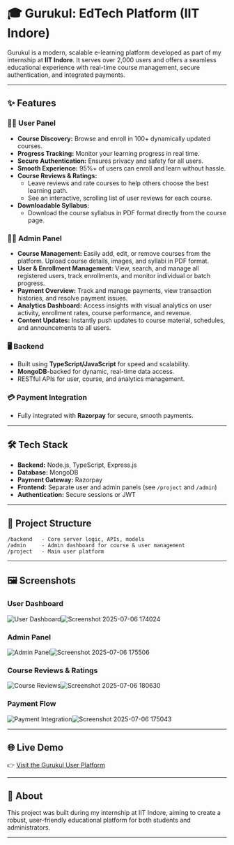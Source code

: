 # 🎓 Gurukul: EdTech Platform (IIT Indore)

Gurukul is a modern, scalable e-learning platform developed as part of my internship at **IIT Indore**. It serves over 2,000 users and offers a seamless educational experience with real-time course management, secure authentication, and integrated payments.

---

## ✨ Features

### 👨‍🎓 User Panel
- **Course Discovery:** Browse and enroll in 100+ dynamically updated courses.
- **Progress Tracking:** Monitor your learning progress in real time.
- **Secure Authentication:** Ensures privacy and safety for all users.
- **Smooth Experience:** 95%+ of users can enroll and learn without hassle.
- **Course Reviews & Ratings:** 
  - Leave reviews and rate courses to help others choose the best learning path.
  - See an interactive, scrolling list of user reviews for each course.
- **Downloadable Syllabus:**
  - Download the course syllabus in PDF format directly from the course page.

### 👩‍💼 Admin Panel
- **Course Management:** Easily add, edit, or remove courses from the platform. Upload course details, images, and syllabi in PDF format.
- **User & Enrollment Management:** View, search, and manage all registered users, track enrollments, and monitor individual or batch progress.
- **Payment Overview:** Track and manage payments, view transaction histories, and resolve payment issues.
- **Analytics Dashboard:** Access insights with visual analytics on user activity, enrollment rates, course performance, and revenue.
- **Content Updates:** Instantly push updates to course material, schedules, and announcements to all users.

### 🖥️ Backend
- Built using **TypeScript/JavaScript** for speed and scalability.
- **MongoDB**-backed for dynamic, real-time data access.
- RESTful APIs for user, course, and analytics management.

### 💳 Payment Integration
- Fully integrated with **Razorpay** for secure, smooth payments.

---

## 🛠️ Tech Stack

- **Backend:** Node.js, TypeScript, Express.js
- **Database:** MongoDB
- **Payment Gateway:** Razorpay
- **Frontend:** Separate user and admin panels (see `/project` and `/admin`)
- **Authentication:** Secure sessions or JWT

---

## 📂 Project Structure

```
/backend   - Core server logic, APIs, models
/admin     - Admin dashboard for course & user management
/project   - Main user platform
```

---

## 🖼️ Screenshots

<!-- Replace these image paths with your actual screenshots -->
### User Dashboard  
![User Dashboard]()![Screenshot 2025-07-06 174024](https://github.com/user-attachments/assets/8d50444f-f94a-456e-b902-f7adbedbb15e)


### Admin Panel  
![Admin Panel]()![Screenshot 2025-07-06 175506](https://github.com/user-attachments/assets/748b61ce-56de-4ee5-929e-64dda89b815d)

### Course Reviews & Ratings  
![Course Reviews]()![Screenshot 2025-07-06 180630](https://github.com/user-attachments/assets/d29a9286-6fcd-46a5-8bfe-04f20569ce8e)


### Payment Flow  
![Payment Integration]()![Screenshot 2025-07-06 175043](https://github.com/user-attachments/assets/456dd058-e6b8-43e6-8766-1a767012f77e)


---

## 🌐 Live Demo

👉 [Visit the Gurukul User Platform](https://gurukul-project.vercel.app/)

---

## 🏅 About

This project was built during my internship at IIT Indore, aiming to create a robust, user-friendly educational platform for both students and administrators.

---


